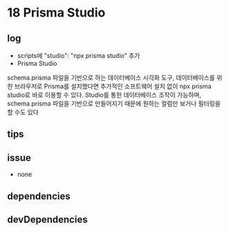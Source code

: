 # 18 Prisma Studio

## log

- scripts에 "studio": "npx prisma studio" 추가
- Prisma Studio

schema.prisma 파일을 기반으로 하는 데이터베이스 시각화 도구, 데이터베이스를 위한 브라우저로 Prisma를 설치했다면 추가적인 소프트웨어 설치 없이 npx prisma studio로 바로 이용할 수 있다. Studio를 통한 데이터베이스 조작이 가능하며, schema.prisma 파일을 기반으로 만들어지기 때문에 원하는 컬럼만 보거나 필터링을 할 수도 있다

## tips

## issue

- none

## dependencies

## devDependencies
